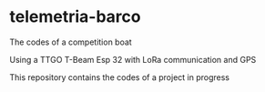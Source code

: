 # telemetria-barco
The codes of a competition boat

Using a TTGO T-Beam Esp 32 with LoRa communication and GPS

This repository contains the codes of a project in progress
